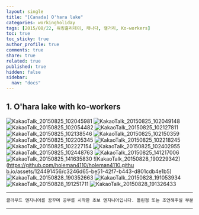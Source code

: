 ```yaml
---
layout: single
title: "[Canada] O'hara lake"
categories: workingholiday
tags: [2015/08/22, 워킹홀리데이, 캐나다, 캘거리, Ko-workers]
toc: true
toc_sticky: true
author_profile: true
comments: true
share: true
related: true
published: true
hidden: false
sidebar:
  nav: "docs"
---
```


## 1. O'hara lake with ko-workers

![KakaoTalk_20150825_102045981](https://github.com/holeman4110/holeman4110.github.io/assets/124491456/10ecc621-8335-49af-ae5d-cf0a35d06c4b)
![KakaoTalk_20150825_102049148](https://github.com/holeman4110/holeman4110.github.io/assets/124491456/8ae750a8-4cac-4748-bc75-3aebb0076a81)
![KakaoTalk_20150825_102054482](https://github.com/holeman4110/holeman4110.github.io/assets/124491456/ddd0a1eb-dc0f-4392-80ad-d652e78d7a53)
![KakaoTalk_20150825_102127811](https://github.com/holeman4110/holeman4110.github.io/assets/124491456/36d7fb88-8edc-4049-8d33-e245119a156c)
![KakaoTalk_20150825_102138546](https://github.com/holeman4110/holeman4110.github.io/assets/124491456/eed4d1be-5f2a-454c-b1a2-f84138410575)
![KakaoTalk_20150825_102150359](https://github.com/holeman4110/holeman4110.github.io/assets/124491456/9fb17b2b-5e99-448e-86aa-f00184d644be)
![KakaoTalk_20150825_102205345](https://github.com/holeman4110/holeman4110.github.io/assets/124491456/a02755b4-86bf-4955-b442-09517ce1cb1e)
![KakaoTalk_20150825_102218245](https://github.com/holeman4110/holeman4110.github.io/assets/124491456/49ba5af7-e2db-47ae-bf85-7d74ef479457)
![KakaoTalk_20150825_102227154](https://github.com/holeman4110/holeman4110.github.io/assets/124491456/e43d66aa-16cd-447d-9412-24d9ec668c9f)
![KakaoTalk_20150825_102402955](https://github.com/holeman4110/holeman4110.github.io/assets/124491456/9c02743a-f5a6-4091-bee0-95fa741644d6)
![KakaoTalk_20150825_102448763](https://github.com/holeman4110/holeman4110.github.io/assets/124491456/73d1d9b2-fd50-4e2e-8c37-d2bf3eb3efb6)
![KakaoTalk_20150825_141217006](https://github.com/holeman4110/holeman4110.github.io/assets/124491456/85f20b5b-85ce-408d-85a3-bdfc914191a6)
![KakaoTalk_20150825_141635830](https://github.com/holeman4110/holeman4110.github.io/assets/124491456/cfb4f1fa-357e-48d6-a593-b153eafff6d6)
![KakaoTalk_20150828_190229342](https://github.com/holeman4110/holeman4110.githu
b.io/assets/124491456/c3246d65-be51-42f7-b443-d801cdb4e1b5)
![KakaoTalk_20150828_190352663](https://github.com/holeman4110/holeman4110.github.io/assets/124491456/d0febafd-7322-428a-9bbf-ec9e2ad86fd0)
![KakaoTalk_20150828_191053934](https://github.com/holeman4110/holeman4110.github.io/assets/124491456/ebd6d2c2-a5d7-4b71-b4e0-8e2d11b657ba)
![KakaoTalk_20150828_191251711](https://github.com/holeman4110/holeman4110.github.io/assets/124491456/7d83a483-f3c8-41d0-876b-745c55214fd8)
![KakaoTalk_20150828_191326433](https://github.com/holeman4110/holeman4110.github.io/assets/124491456/50917f8f-3b79-4573-b7ae-ad7483fffacd)

---

```bash
클라우드 엔지니어를 꿈꾸며 공부를 시작한 초보 엔지니어입니다. 틀린점 또는 조언해주실 부분이 있으시면 친절하게 댓글 부탁드립니다. 방문해 주셔서 감사합니다 :)
```

---

